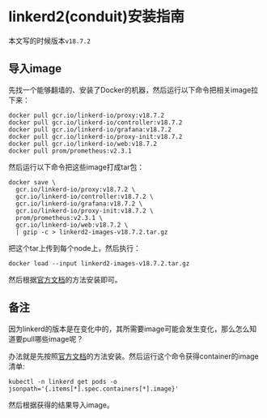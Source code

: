 # linkerd2(conduit)安装指南

本文写的时候版本`v18.7.2`

## 导入image

先找一个能够翻墙的、安装了Docker的机器，然后运行以下命令把相关image拉下来：

```
docker pull gcr.io/linkerd-io/proxy:v18.7.2
docker pull gcr.io/linkerd-io/controller:v18.7.2
docker pull gcr.io/linkerd-io/grafana:v18.7.2
docker pull gcr.io/linkerd-io/proxy-init:v18.7.2
docker pull gcr.io/linkerd-io/web:v18.7.2
docker pull prom/prometheus:v2.3.1
```

然后运行以下命令把这些image打成tar包：

```
docker save \
  gcr.io/linkerd-io/proxy:v18.7.2 \
  gcr.io/linkerd-io/controller:v18.7.2 \
  gcr.io/linkerd-io/grafana:v18.7.2 \
  gcr.io/linkerd-io/proxy-init:v18.7.2 \
  prom/prometheus:v2.3.1 \
  gcr.io/linkerd-io/web:v18.7.2 \
  | gzip -c > linkerd2-images-v18.7.2.tar.gz
```

把这个tar上传到每个node上，然后执行：

```
docker load --input linkerd2-images-v18.7.2.tar.gz
```

然后根据[官方文档](https://conduit.io/)的方法安装即可。

## 备注

因为linkerd的版本是在变化中的，其所需要image可能会发生变化，那么怎么知道要pull哪些image呢？

办法就是先按照[官方文档](https://conduit.io/)的方法安装。然后运行这个命令获得container的image清单:

```
kubectl -n linkerd get pods -o jsonpath='{.items[*].spec.containers[*].image}'
```

然后根据获得的结果导入image。
